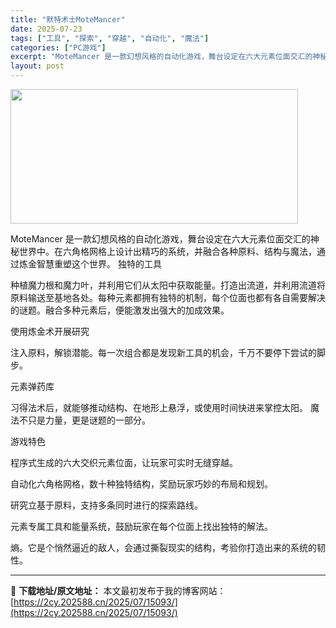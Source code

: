 ```yaml
---
title: "默特术士MoteMancer"
date: 2025-07-23
tags: ["工具", "探索", "穿越", "自动化", "魔法"]
categories: ["PC游戏"]
excerpt: "MoteMancer 是一款幻想风格的自动化游戏，舞台设定在六大元素位面交汇的神秘世界中。在六角格网格上设计出精巧的系统，并融合各种原料、结构与魔法，通过炼金智慧重塑这个世界。 独特的工具 种植魔力根和魔力叶，并利用它们从太阳中获取能量。打造出流道，并利用流道将原料输送至基地各处。每种元素都拥有独特&hellip;"
layout: post
---
```


<img class="aligncenter size-full wp-image-15086" src="https://2cy.202588.cn/wp-content/uploads/2025/07/2025072300551476.webp" alt="" width="460" height="215" />

MoteMancer 是一款幻想风格的自动化游戏，舞台设定在六大元素位面交汇的神秘世界中。在六角格网格上设计出精巧的系统，并融合各种原料、结构与魔法，通过炼金智慧重塑这个世界。
独特的工具

种植魔力根和魔力叶，并利用它们从太阳中获取能量。打造出流道，并利用流道将原料输送至基地各处。每种元素都拥有独特的机制，每个位面也都有各自需要解决的谜题。融合多种元素后，便能激发出强大的加成效果。

使用炼金术开展研究

注入原料，解锁潜能。每一次组合都是发现新工具的机会，千万不要停下尝试的脚步。

元素弹药库

习得法术后，就能够推动结构、在地形上悬浮，或使用时间快进来掌控太阳。 魔法不只是力量，更是谜题的一部分。

游戏特色

程序式生成的六大交织元素位面，让玩家可实时无缝穿越。

自动化六角格网格，数十种独特结构，奖励玩家巧妙的布局和规划。

研究立基于原料，支持多条同时进行的探索路线。

元素专属工具和能量系统，鼓励玩家在每个位面上找出独特的解法。

熵。它是个悄然逼近的敌人，会通过撕裂现实的结构，考验你打造出来的系统的韧性。

---
📖 **下载地址/原文地址：** 本文最初发布于我的博客网站：[https://2cy.202588.cn/2025/07/15093/](https://2cy.202588.cn/2025/07/15093/)
